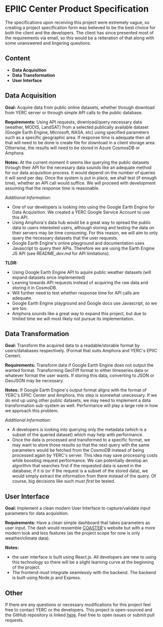 # EPIIC Center Product Specification

The specifications upon receiving this project were extremely vague, so creating a project specification form was believed to be the best choice for both the client and the developers. The client has since presented most of the requirements via email, so this would be a reiteration of that along with some unanswered and lingering questions.

## Content

- **Data Acquisition**
- **Data Transformation**
- **User Interface**

## Data Acquisition

**Goal:**
Acquire data from public online datasets, whether through download from YERC server or through simple API calls to the public database.

**Requirements:**
Using API requests, download/query necessary data (weather, MODIS, LandSAT) from a selected publically available dataset (Google Earth Engine, Microsoft, NASA, etc) using specified parameters such as a specific geographic area. If response time is adequate then all that will need to be done is create file for download in a client storage area. Otherwise, the results will need to be stored in Azure CosmosDB or Amphora.

**Notes:**
At the current moment it seems like querying the public datasets through their API for the necessary data sounds like an adequate method for our data acquisition process. It would depend on the number of queries it will send per day. Once the system is put in place, we shall test (if enough time), whether an API call would suffice. We will proceed with development assuming that the response time is reasonable.

_Additional Information:_

- One of our developers is looking into using the Google Earth Engine for Data Acquisition. We created a YERC Google Service Account to use this API.
- Using Amphora's data hub would be a great way to spread the public data to users interested users, although storing and testing the data on their servers may be time consuming. For this reason, we will aim to only query the necessary datasets that the user requests.
- Google Earth Engine's online playground and documentation uses Javascript to query their APIs. Therefore we are using the Earth Engine JS API (see *README_dev.md* for API limitations).

**TLDR:**

- Using Google Earth Engine API to aquire public weather datasets (will expand datasets once implemented)
- Leaning towards API requests instead of acquiring the raw data and storing it in CosmoDB.
- Will further need to test whether response time for API calls are adequate.
- Google Earth Engine playground and Google docs use Javascript, so we are too.
- Amphora sounds like a great way to expand this project, but due to limited time we will most likely not pursue its implementation.

## Data Transformation

**Goal:**
Transform the acquired data to a readable/storable format by users/databases respectively. (Format that suits Amphora and YERC's EPIIC Center).

**Requirements:**
Transform data if Google Earth Engine does not output the wanted format. Transforming GeoTiff format to either timeseries data or whatever format the user wants. If storing this data, converting to JSON or GeoJSON may be necessary.

**Notes:**
If Google Earth Engine's output format aligns with the format of YERC's EPIIC Center and Amphora, this step is somewhat unecessary. If we do end up using other public datasets, we may need to implement a data transformation sub-system as well. Performance will play a large role in how we approach this problem.

_Additional Information:_

- A developers is looking into querying only the metadata (which is a subset of the queried dataset) which may help with performance.
- Once the data is processed and transformed to a specific format, we may want to store those results so that the next query with the same parameters would be fetched from the CosmoDB instead of being processed again by YERC's server. This idea may save processing costs while boosting request performance. We can potentially develop an algorithm that searches first if the requested data is saved in the database; if it is (or if the request is a subset of the stored data), we would simply extract the information from there instead of the query. Of course, big decisions like such must *first* be tested.

## User Interface

**Goal:**
Implement a clean modern User Interface to capture/validate input parameters for data acquisition.

**Requirements:**
 Have a clean simple dashboard that takes parameters as user input. The dash would ressemble [COASTER](http://www.coasterdata.net/)'s website but with a more modern look and less features (as the project scope for now is only weather/climate data).

**Notes:**

- the user interface is built using React.js. All developers are new to using this technology so there will be a slight learning curve at the beginning of the project.
- The frontend must integrate seamlessly with the backend. The backend is built using Node.js and Express.

## Other

If there are any questions or necessary modifications for this project feel free to contact YERC or the developers. This project is open-sourced and the GitHub repository is linked [here](https://github.com/julianryorex/EPIIC-Project). Feel free to open issues or submit pull requests.
